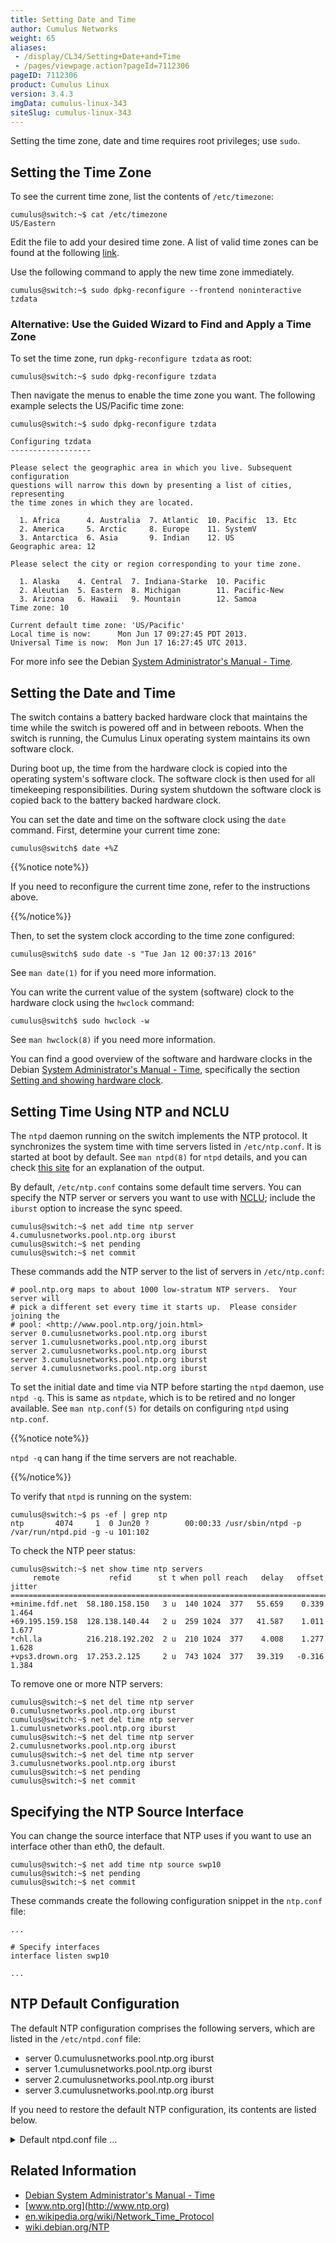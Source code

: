```yaml
---
title: Setting Date and Time
author: Cumulus Networks
weight: 65
aliases:
 - /display/CL34/Setting+Date+and+Time
 - /pages/viewpage.action?pageId=7112306
pageID: 7112306
product: Cumulus Linux
version: 3.4.3
imgData: cumulus-linux-343
siteSlug: cumulus-linux-343
---
```

Setting the time zone, date and time requires root privileges; use
`sudo`.

## Setting the Time Zone

To see the current time zone, list the contents of `/etc/timezone`:

    cumulus@switch:~$ cat /etc/timezone
    US/Eastern

Edit the file to add your desired time zone. A list of valid time zones
can be found at the following
[link](https://en.wikipedia.org/wiki/List_of_tz_database_time_zones).

Use the following command to apply the new time zone immediately.

    cumulus@switch:~$ sudo dpkg-reconfigure --frontend noninteractive tzdata

### Alternative: Use the Guided Wizard to Find and Apply a Time Zone

To set the time zone, run `dpkg-reconfigure tzdata` as root:

    cumulus@switch:~$ sudo dpkg-reconfigure tzdata

Then navigate the menus to enable the time zone you want. The following
example selects the US/Pacific time zone:

    cumulus@switch:~$ sudo dpkg-reconfigure tzdata
     
    Configuring tzdata
    ------------------
     
    Please select the geographic area in which you live. Subsequent configuration
    questions will narrow this down by presenting a list of cities, representing
    the time zones in which they are located.
     
      1. Africa      4. Australia  7. Atlantic  10. Pacific  13. Etc
      2. America     5. Arctic     8. Europe    11. SystemV
      3. Antarctica  6. Asia       9. Indian    12. US
    Geographic area: 12
     
    Please select the city or region corresponding to your time zone.
     
      1. Alaska    4. Central  7. Indiana-Starke  10. Pacific
      2. Aleutian  5. Eastern  8. Michigan        11. Pacific-New
      3. Arizona   6. Hawaii   9. Mountain        12. Samoa
    Time zone: 10
     
    Current default time zone: 'US/Pacific'
    Local time is now:      Mon Jun 17 09:27:45 PDT 2013.
    Universal Time is now:  Mon Jun 17 16:27:45 UTC 2013.

For more info see the Debian 
[System Administrator's Manual - Time](http://www.debian.org/doc/manuals/system-administrator/ch-sysadmin-time.html).

## Setting the Date and Time

The switch contains a battery backed hardware clock that maintains the
time while the switch is powered off and in between reboots. When the
switch is running, the Cumulus Linux operating system maintains its own
software clock.

During boot up, the time from the hardware clock is copied into the
operating system's software clock. The software clock is then used for
all timekeeping responsibilities. During system shutdown the software
clock is copied back to the battery backed hardware clock.

You can set the date and time on the software clock using the `date`
command. First, determine your current time zone:

    cumulus@switch$ date +%Z

{{%notice note%}}

If you need to reconfigure the current time zone, refer to the
instructions above.

{{%/notice%}}

Then, to set the system clock according to the time zone configured:

    cumulus@switch$ sudo date -s "Tue Jan 12 00:37:13 2016"

See `man date(1)` for if you need more information.

You can write the current value of the system (software) clock to the
hardware clock using the `hwclock` command:

    cumulus@switch$ sudo hwclock -w

See `man hwclock(8)` if you need more information.

You can find a good overview of the software and hardware clocks in the
Debian 
[System Administrator's Manual - Time](http://www.debian.org/doc/manuals/system-administrator/ch-sysadmin-time.html),
specifically the section 
[Setting and showing hardware clock](http://www.debian.org/doc/manuals/system-administrator/ch-sysadmin-time.html#s16.2).

## Setting Time Using NTP and NCLU

The `ntpd` daemon running on the switch implements the NTP protocol. It
synchronizes the system time with time servers listed in
`/etc/ntp.conf`. It is started at boot by default. See `man ntpd(8)` for
`ntpd` details, and you can check 
[this site](http://nlug.ml1.co.uk/2012/01/ntpq-p-output/831) for an
explanation of the output.

By default, `/etc/ntp.conf` contains some default time servers. You can
specify the NTP server or servers you want to use with
[NCLU](/version/cumulus-linux-343/System-Configuration/Network-Command-Line-Utility-NCLU);
include the `iburst` option to increase the sync speed.

    cumulus@switch:~$ net add time ntp server 4.cumulusnetworks.pool.ntp.org iburst
    cumulus@switch:~$ net pending
    cumulus@switch:~$ net commit

These commands add the NTP server to the list of servers in
`/etc/ntp.conf`:

    # pool.ntp.org maps to about 1000 low-stratum NTP servers.  Your server will
    # pick a different set every time it starts up.  Please consider joining the
    # pool: <http://www.pool.ntp.org/join.html>
    server 0.cumulusnetworks.pool.ntp.org iburst
    server 1.cumulusnetworks.pool.ntp.org iburst
    server 2.cumulusnetworks.pool.ntp.org iburst
    server 3.cumulusnetworks.pool.ntp.org iburst
    server 4.cumulusnetworks.pool.ntp.org iburst

To set the initial date and time via NTP before starting the `ntpd`
daemon, use `ntpd -q`. This is same as `ntpdate`, which is to be retired
and no longer available. See `man ntp.conf(5)` for details on
configuring `ntpd` using `ntp.conf`.

{{%notice note%}}

`ntpd -q` can hang if the time servers are not reachable.

{{%/notice%}}

To verify that `ntpd` is running on the system:

    cumulus@switch:~$ ps -ef | grep ntp
    ntp       4074     1  0 Jun20 ?        00:00:33 /usr/sbin/ntpd -p /var/run/ntpd.pid -g -u 101:102

To check the NTP peer status:

    cumulus@switch:~$ net show time ntp servers 
         remote           refid      st t when poll reach   delay   offset  jitter
    ==============================================================================
    +minime.fdf.net  58.180.158.150   3 u  140 1024  377   55.659    0.339   1.464
    +69.195.159.158  128.138.140.44   2 u  259 1024  377   41.587    1.011   1.677
    *chl.la          216.218.192.202  2 u  210 1024  377    4.008    1.277   1.628
    +vps3.drown.org  17.253.2.125     2 u  743 1024  377   39.319   -0.316   1.384

To remove one or more NTP servers:

    cumulus@switch:~$ net del time ntp server 0.cumulusnetworks.pool.ntp.org iburst
    cumulus@switch:~$ net del time ntp server 1.cumulusnetworks.pool.ntp.org iburst
    cumulus@switch:~$ net del time ntp server 2.cumulusnetworks.pool.ntp.org iburst
    cumulus@switch:~$ net del time ntp server 3.cumulusnetworks.pool.ntp.org iburst
    cumulus@switch:~$ net pending
    cumulus@switch:~$ net commit

## Specifying the NTP Source Interface

You can change the source interface that NTP uses if you want to use an
interface other than eth0, the default.

    cumulus@switch:~$ net add time ntp source swp10
    cumulus@switch:~$ net pending
    cumulus@switch:~$ net commit

These commands create the following configuration snippet in the
`ntp.conf` file:

    ...
     
    # Specify interfaces
    interface listen swp10
     
    ...

## NTP Default Configuration

The default NTP configuration comprises the following servers, which are
listed in the `/etc/ntpd.conf` file:

- server 0.cumulusnetworks.pool.ntp.org iburst
- server 1.cumulusnetworks.pool.ntp.org iburst
- server 2.cumulusnetworks.pool.ntp.org iburst
- server 3.cumulusnetworks.pool.ntp.org iburst

If you need to restore the default NTP configuration, its contents are
listed below.

<details>
<summary>Default ntpd.conf file ... </summary>

    # /etc/ntp.conf, configuration for ntpd; see ntp.conf(5) for help
     
    driftfile /var/lib/ntp/ntp.drift
     
    # Enable this if you want statistics to be logged.
    #statsdir /var/log/ntpstats/
     
    statistics loopstats peerstats clockstats
    filegen loopstats file loopstats type day enable
    filegen peerstats file peerstats type day enable
    filegen clockstats file clockstats type day enable
     
    # You do need to talk to an NTP server or two (or three).
    #server ntp.your-provider.example
     
    # pool.ntp.org maps to about 1000 low-stratum NTP servers.  Your server will
    # pick a different set every time it starts up.  Please consider joining the
    # pool: <http://www.pool.ntp.org/join.html>
    server 0.cumulusnetworks.pool.ntp.org iburst
    server 1.cumulusnetworks.pool.ntp.org iburst
    server 2.cumulusnetworks.pool.ntp.org iburst
    server 3.cumulusnetworks.pool.ntp.org iburst
     
    # Access control configuration; see /usr/share/doc/ntp-doc/html/accopt.html for
    # details.  The web page <http://support.ntp.org/bin/view/Support/AccessRestrictions>
    # might also be helpful.
    #
    # Note that "restrict" applies to both servers and clients, so a configuration
    # that might be intended to block requests from certain clients could also end
    # up blocking replies from your own upstream servers.
     
    # By default, exchange time with everybody, but don't allow configuration.
    restrict -4 default kod notrap nomodify nopeer noquery
    restrict -6 default kod notrap nomodify nopeer noquery
     
    # Local users may interrogate the ntp server more closely.
    restrict 127.0.0.1
    restrict ::1
     
    # Clients from this (example!) subnet have unlimited access, but only if
    # cryptographically authenticated.
    #restrict 192.168.123.0 mask 255.255.255.0 notrust
     
    # If you want to provide time to your local subnet, change the next line.
    # (Again, the address is an example only.)
    #broadcast 192.168.123.255
     
    # If you want to listen to time broadcasts on your local subnet, de-comment the
    # next lines.  Please do this only if you trust everybody on the network!
    #disable auth
    #broadcastclient
     
    # Specify interfaces, don't listen on switch ports
    interface listen eth0
</details>

## Related Information

- [Debian System Administrator's Manual - Time](http://www.debian.org/doc/manuals/system-administrator/ch-sysadmin-time.html)
- [www.ntp.org](http://www.ntp.org)
- [en.wikipedia.org/wiki/Network\_Time\_Protocol](http://en.wikipedia.org/wiki/Network_Time_Protocol)
- [wiki.debian.org/NTP](http://wiki.debian.org/NTP)
